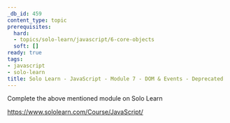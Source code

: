 ```yaml
---
_db_id: 459
content_type: topic
prerequisites:
  hard:
  - topics/solo-learn/javascript/6-core-objects
  soft: []
ready: true
tags:
- javascript
- solo-learn
title: Solo Learn - JavaScript - Module 7 - DOM & Events - Deprecated
---
```


Complete the above mentioned module on Solo Learn

https://www.sololearn.com/Course/JavaScript/